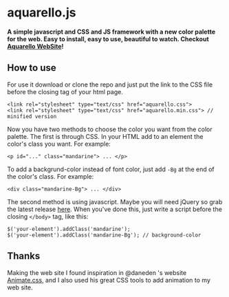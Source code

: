 <h1>aquarello.js</h1>

<b>A simple javascript and CSS and JS framework with a new color palette for the web. Easy to install, easy to use, beautiful to watch. Checkout [Aquarello WebSite](http://lorenzoferrante.github.io/aquarello/)!</b>

<h2>How to use</h2>

For use it download or clone the repo and just put the link to the CSS file before the closing </body> tag of your html page.

```
<link rel="stylesheet" type="text/css" href="aquarello.css">
<link rel="stylesheet" type="text/css" href="aquarello.min.css"> // minified version
```

Now you have two methods to choose the color you want from the color palette. The first is through CSS. In your HTML add to an element the color's class you want. For example:

`<p id="..." class="mandarine"> ... </p>`

To add a backgrund-color instead of font color, just add `-Bg` at the end of the color's class. For example:

`<div class="mandarine-Bg"> ... </div>`

The second method is using javascript. Maybe you will need jQuery so grab the latest release [here](http://code.jquery.com/jquery-latest.min.js). When you've done this, just write a script before the closing `</body>` tag, like this:

```
$('your-element').addClass('mandarine');
$('your-element').addClass('mandarine-Bg'); // background-color
```
<h2>Thanks</h2>

Making the web site I found inspiration in @daneden 's website [Animate.css](http://daneden.github.io/animate.css/), and I also used his great CSS tools to add animation to my web site.
